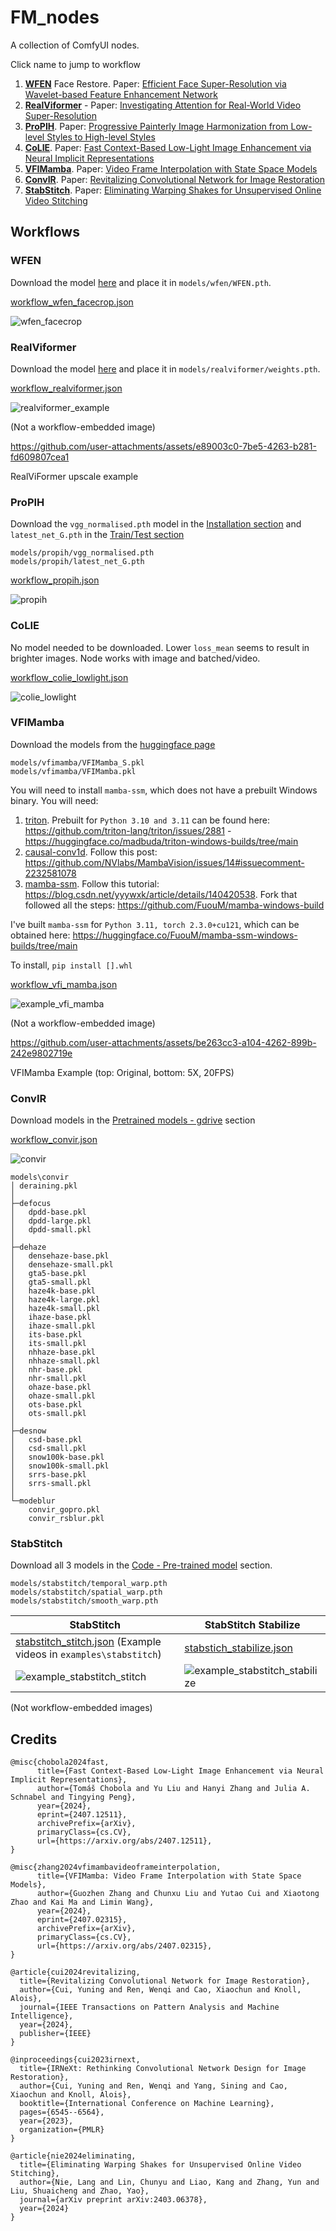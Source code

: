 # FM_nodes

A collection of ComfyUI nodes.

Click name to jump to workflow
1. [**WFEN**](#wfen) Face Restore. Paper: [Efficient Face Super-Resolution via Wavelet-based Feature Enhancement Network](https://github.com/PRIS-CV/WFEN)
2. [**RealViformer**](#realviformer) - Paper: [Investigating Attention for Real-World Video Super-Resolution](https://github.com/Yuehan717/RealViformer)
3. [**ProPIH**](#propih). Paper: [Progressive Painterly Image Harmonization from Low-level Styles to High-level Styles](https://github.com/bcmi/ProPIH-Painterly-Image-Harmonization)
4. [**CoLIE**](#colie). Paper: [Fast Context-Based Low-Light Image Enhancement via Neural Implicit Representations](https://github.com/ctom2/colie)
5. [**VFIMamba**](#vfimamba). Paper: [Video Frame Interpolation with State Space Models](https://github.com/MCG-NJU/VFIMamba)
6. [**ConvIR**](#convir). Paper: [Revitalizing Convolutional Network for Image Restoration](https://github.com/c-yn/ConvIR)
7. [**StabStitch**](#stabstitch). Paper: [Eliminating Warping Shakes for Unsupervised Online Video Stitching](https://github.com/nie-lang/StabStitch)


## Workflows

### WFEN

Download the model [here](https://github.com/PRIS-CV/WFEN?tab=readme-ov-file#getting-started) and place it in `models/wfen/WFEN.pth`.

[workflow_wfen_facecrop.json](workflow/workflow_wfen_facecrop.json)

![wfen_facecrop](workflow/wfen_facecrop.png)

### RealViformer

Download the model [here](https://github.com/Yuehan717/RealViformer?tab=readme-ov-file#usage) and place it in `models/realviformer/weights.pth`.

[workflow_realviformer.json](workflow/workflow_realviformer.json)

![realviformer_example](workflow_examples/example_realviformer.png)

(Not a workflow-embedded image)

https://github.com/user-attachments/assets/e89003c0-7be5-4263-b281-fd609807cea1

RealViFormer upscale example

### ProPIH

Download the `vgg_normalised.pth` model in the [Installation section](https://github.com/bcmi/ProPIH-Painterly-Image-Harmonization?tab=readme-ov-file#installation) and `latest_net_G.pth` in the [Train/Test section](https://github.com/bcmi/ProPIH-Painterly-Image-Harmonization?tab=readme-ov-file#propih-traintest)

```
models/propih/vgg_normalised.pth
models/propih/latest_net_G.pth
```

[workflow_propih.json](workflow/workflow_realviformer.json)

![propih](workflow/propih.png)

### CoLIE

No model needed to be downloaded. Lower `loss_mean` seems to result in brighter images. Node works with image and batched/video.

[workflow_colie_lowlight.json](workflow/workflow_colie_lowlight.json)

![colie_lowlight](workflow/colie_lowlight.png)

### VFIMamba

Download the models from the [huggingface page](https://huggingface.co/MCG-NJU/VFIMamba/tree/main/ckpt)

```
models/vfimamba/VFIMamba_S.pkl
models/vfimamba/VFIMamba.pkl
```

You will need to install `mamba-ssm`, which does not have a prebuilt Windows binary. You will need:
1. [triton](https://github.com/triton-lang/triton). Prebuilt for `Python 3.10 and 3.11` can be found here: https://github.com/triton-lang/triton/issues/2881 - https://huggingface.co/madbuda/triton-windows-builds/tree/main
2. [causal-conv1d](https://github.com/Dao-AILab/causal-conv1d). Follow this post: https://github.com/NVlabs/MambaVision/issues/14#issuecomment-2232581078
3. [mamba-ssm](https://github.com/state-spaces/mamba). Follow this tutorial: https://blog.csdn.net/yyywxk/article/details/140420538. Fork that followed all the steps: https://github.com/FuouM/mamba-windows-build

I've built `mamba-ssm` for `Python 3.11, torch 2.3.0+cu121`, which can be obtained here: https://huggingface.co/FuouM/mamba-ssm-windows-builds/tree/main

To install, `pip install [].whl`

[workflow_vfi_mamba.json](workflow/workflow_vfi_mamba.json)

![example_vfi_mamba](workflow_examples/example_vfi_mamba.png)

(Not a workflow-embedded image)

https://github.com/user-attachments/assets/be263cc3-a104-4262-899b-242e9802719e

VFIMamba Example (top: Original, bottom: 5X, 20FPS)

### ConvIR

Download models in the [Pretrained models - gdrive](https://github.com/c-yn/ConvIR?tab=readme-ov-file#pretrained-models) section

[workflow_convir.json](workflow/workflow_convir.json)

![convir](workflow/convir.png)

```
models\convir
│ deraining.pkl
│
├─defocus
│   dpdd-base.pkl
│   dpdd-large.pkl
│   dpdd-small.pkl
│
├─dehaze
│   densehaze-base.pkl
│   densehaze-small.pkl
│   gta5-base.pkl
│   gta5-small.pkl
│   haze4k-base.pkl
│   haze4k-large.pkl
│   haze4k-small.pkl
│   ihaze-base.pkl
│   ihaze-small.pkl
│   its-base.pkl
│   its-small.pkl
│   nhhaze-base.pkl
│   nhhaze-small.pkl
│   nhr-base.pkl
│   nhr-small.pkl
│   ohaze-base.pkl
│   ohaze-small.pkl
│   ots-base.pkl
│   ots-small.pkl
│
├─desnow
│   csd-base.pkl
│   csd-small.pkl
│   snow100k-base.pkl
│   snow100k-small.pkl
│   srrs-base.pkl
│   srrs-small.pkl
│
└─modeblur
    convir_gopro.pkl
    convir_rsblur.pkl
```

### StabStitch

Download all 3 models in the [Code - Pre-trained model](https://github.com/nie-lang/StabStitch?tab=readme-ov-file#pre-trained-model) section.

```
models/stabstitch/temporal_warp.pth
models/stabstitch/spatial_warp.pth
models/stabstitch/smooth_warp.pth
```

| StabStitch | StabStitch Stabilize |
|-|-|
| [stabstitch_stitch.json](workflow/stabstitch_stitch.json) (Example videos in `examples\stabstitch`) | [stabstich_stabilize.json](workflow/stabstitch_stabilize.json) |
| ![example_stabstitch_stitch](workflow_examples/example_stabstitch_stitch.png) | ![example_stabstitch_stabilize](workflow_examples/example_stabstitch_stabilize.png) | 

(Not workflow-embedded images)

## Credits

```
@misc{chobola2024fast,
      title={Fast Context-Based Low-Light Image Enhancement via Neural Implicit Representations}, 
      author={Tomáš Chobola and Yu Liu and Hanyi Zhang and Julia A. Schnabel and Tingying Peng},
      year={2024},
      eprint={2407.12511},
      archivePrefix={arXiv},
      primaryClass={cs.CV},
      url={https://arxiv.org/abs/2407.12511}, 
}
```

```
@misc{zhang2024vfimambavideoframeinterpolation,
      title={VFIMamba: Video Frame Interpolation with State Space Models}, 
      author={Guozhen Zhang and Chunxu Liu and Yutao Cui and Xiaotong Zhao and Kai Ma and Limin Wang},
      year={2024},
      eprint={2407.02315},
      archivePrefix={arXiv},
      primaryClass={cs.CV},
      url={https://arxiv.org/abs/2407.02315}, 
}
```

```
@article{cui2024revitalizing,
  title={Revitalizing Convolutional Network for Image Restoration},
  author={Cui, Yuning and Ren, Wenqi and Cao, Xiaochun and Knoll, Alois},
  journal={IEEE Transactions on Pattern Analysis and Machine Intelligence},
  year={2024},
  publisher={IEEE}
}

@inproceedings{cui2023irnext,
  title={IRNeXt: Rethinking Convolutional Network Design for Image Restoration},
  author={Cui, Yuning and Ren, Wenqi and Yang, Sining and Cao, Xiaochun and Knoll, Alois},
  booktitle={International Conference on Machine Learning},
  pages={6545--6564},
  year={2023},
  organization={PMLR}
}
```

```
@article{nie2024eliminating,
  title={Eliminating Warping Shakes for Unsupervised Online Video Stitching},
  author={Nie, Lang and Lin, Chunyu and Liao, Kang and Zhang, Yun and Liu, Shuaicheng and Zhao, Yao},
  journal={arXiv preprint arXiv:2403.06378},
  year={2024}
}
```